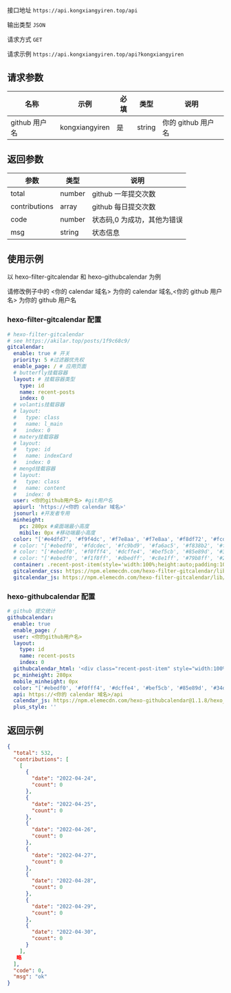 接口地址 `https://api.kongxiangyiren.top/api`

输出类型 `JSON`

请求方式 `GET`

请求示例 `https://api.kongxiangyiren.top/api?kongxiangyiren`

## 请求参数

| 名称          | 示例           | 必填 | 类型   | 说明               |
| ------------- | -------------- | ---- | ------ | ------------------ |
| github 用户名 | kongxiangyiren | 是   | string | 你的 github 用户名 |

## 返回参数

| 参数          | 类型   | 说明                        |
| ------------- | ------ | --------------------------- |
| total         | number | github 一年提交次数         |
| contributions | array  | github 每日提交次数         |
| code          | number | 状态码,0 为成功，其他为错误 |
| msg           | string | 状态信息                    |

## 使用示例

以 hexo-filter-gitcalendar 和 hexo-githubcalendar 为例

请修改例子中的 <你的 calendar 域名> 为你的 calendar 域名,<你的 github 用户名> 为你的 github 用户名

### hexo-filter-gitcalendar 配置

```yaml
# hexo-filter-gitcalendar
# see https://akilar.top/posts/1f9c68c9/
gitcalendar:
  enable: true # 开关
  priority: 5 #过滤器优先权
  enable_page: / # 应用页面
  # butterfly挂载容器
  layout: # 挂载容器类型
    type: id
    name: recent-posts
    index: 0
  # volantis挂载容器
  # layout:
  #   type: class
  #   name: l_main
  #   index: 0
  # matery挂载容器
  # layout:
  #   type: id
  #   name: indexCard
  #   index: 0
  # mengd挂载容器
  # layout:
  #   type: class
  #   name: content
  #   index: 0
  user: <你的github用户名> #git用户名
  apiurl: 'https://<你的 calendar 域名>'
  jsonurl: #开发者专用
  minheight:
    pc: 280px #桌面端最小高度
    mibile: 0px #移动端最小高度
  color: "['#e4dfd7', '#f9f4dc', '#f7e8aa', '#f7e8aa', '#f8df72', '#fcd217', '#fcc515', '#f28e16', '#fb8b05', '#d85916', '#f43e06']" #橘黄色调
  # color: "['#ebedf0', '#fdcdec', '#fc9bd9', '#fa6ac5', '#f838b2', '#f5089f', '#c4067e', '#92055e', '#540336', '#48022f', '#30021f']" #浅紫色调
  # color: "['#ebedf0', '#f0fff4', '#dcffe4', '#bef5cb', '#85e89d', '#34d058', '#28a745', '#22863a', '#176f2c', '#165c26', '#144620']" #翠绿色调
  # color: "['#ebedf0', '#f1f8ff', '#dbedff', '#c8e1ff', '#79b8ff', '#2188ff', '#0366d6', '#005cc5', '#044289', '#032f62', '#05264c']" #天青色调
  container: .recent-post-item(style='width:100%;height:auto;padding:10px;') #父元素容器，需要使用pug语法
  gitcalendar_css: https://npm.elemecdn.com/hexo-filter-gitcalendar/lib/gitcalendar.css
  gitcalendar_js: https://npm.elemecdn.com/hexo-filter-gitcalendar/lib/gitcalendar.js
```

### hexo-githubcalendar 配置

```yaml
# github 提交统计
githubcalendar:
  enable: true
  enable_page: /
  user: <你的github用户名>
  layout:
    type: id
    name: recent-posts
    index: 0
  githubcalendar_html: '<div class="recent-post-item" style="width:100%;height:auto;padding:10px;"><div id="github_loading" style="width:10%;height:100%;margin:0 auto;display: block"><svg xmlns="http://www.w3.org/2000/svg" xmlns:xlink="http://www.w3.org/1999/xlink"  viewBox="0 0 50 50" style="enable-background:new 0 0 50 50" xml:space="preserve"><path fill="#d0d0d0" d="M25.251,6.461c-10.318,0-18.683,8.365-18.683,18.683h4.068c0-8.071,6.543-14.615,14.615-14.615V6.461z" transform="rotate(275.098 25 25)"><animateTransform attributeType="xml" attributeName="transform" type="rotate" from="0 25 25" to="360 25 25" dur="0.6s" repeatCount="indefinite"></animateTransform></path></svg></div><div id="github_container"></div></div>'
  pc_minheight: 280px
  mobile_minheight: 0px
  color: "['#ebedf0', '#f0fff4', '#dcffe4', '#bef5cb', '#85e89d', '#34d058', '#28a745', '#22863a', '#176f2c', '#165c26', '#144620']" #翠绿色调
  api: https://<你的 calendar 域名>/api
  calendar_js: https://npm.elemecdn.com/hexo-githubcalendar@1.1.8/hexo_githubcalendar.js
  plus_style: ''
```

## 返回示例

```json
{
  "total": 532,
  "contributions": [
    [
      {
        "date": "2022-04-24",
        "count": 0
      },
      {
        "date": "2022-04-25",
        "count": 0
      },
      {
        "date": "2022-04-26",
        "count": 0
      },
      {
        "date": "2022-04-27",
        "count": 0
      },
      {
        "date": "2022-04-28",
        "count": 0
      },
      {
        "date": "2022-04-29",
        "count": 0
      },
      {
        "date": "2022-04-30",
        "count": 0
      }
    ],
   略
  ],
  "code": 0,
  "msg": "ok"
}
```
